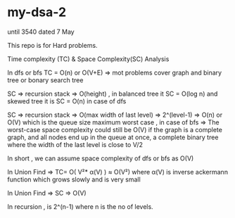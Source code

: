 # my-dsa-2

until 3540 dated 7 May

This repo is for Hard problems.

Time complexity (TC) & Space Complexity(SC) Analysis

In dfs or bfs TC = O(n) or O(V+E) => mot problems cover graph and binary tree or bonary search tree

SC => recursion stack => O(height) , in balanced tree it SC = O(log n) and skewed tree it is SC = O(n) in case of dfs

SC => recursion stack => O(max width of last level) => 2^(level-1) => O(n) or O(V) which is the queue size maximum worst case , in case of bfs => The worst-case space complexity could still be O(V) if the graph is a complete graph, and all nodes end up in the queue at once,
 a complete binary tree where the width of the last level is close to V/2

In short , we can assume space complexity of dfs or bfs as O(V)

In Union Find => TC= O( V²*  α(V) ) ≈ O(V²) where α(V) is inverse ackermann function which grows slowly and is very small

In Union Find => SC => O(V)

In recursion , is 2^(n-1) where n is the no of levels.
